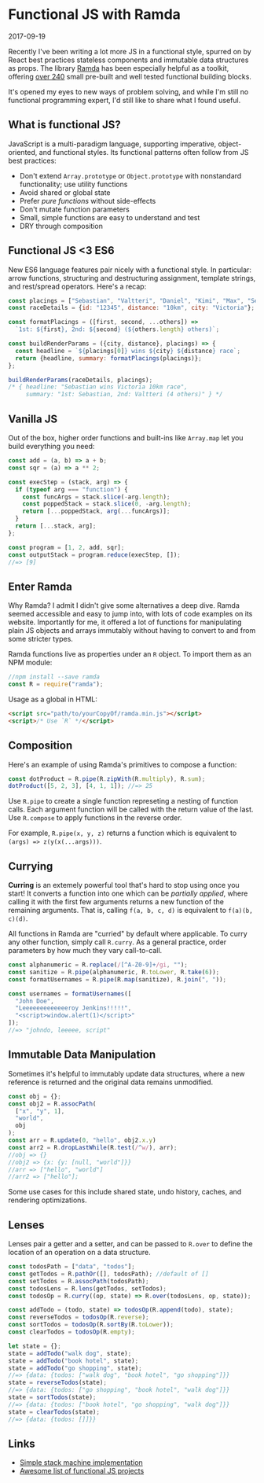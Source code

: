 # Functional JS with Ramda
<time>2017-09-19</time>

Recently I've been writing a lot more JS in a functional style, spurred on by React best practices stateless components and immutable data structures as props. The library [Ramda](http://ramdajs.com/) has been especially helpful as a toolkit, offering [over 240](http://ramdajs.com/docs/) small pre-built and well tested functional building blocks.

It's opened my eyes to new ways of problem solving, and while I'm still no functional programming expert, I'd still like to share what I found useful.

## What is functional JS?
JavaScript is a multi-paradigm language, supporting imperative, object-oriented, and functional styles. Its functional patterns often follow from JS best practices:

* Don't extend `Array.prototype` or `Object.prototype` with nonstandard functionality; use utility functions
* Avoid shared or global state
* Prefer _pure functions_ without side-effects
* Don't mutate function parameters
* Small, simple functions are easy to understand and test
* DRY through composition

## Functional JS <3 ES6
New ES6 language features pair nicely with a functional style. In particular: arrow functions, structuring and destructuring assignment, template strings, and rest/spread operators. Here's a recap:

```js
const placings = ["Sebastian", "Valtteri", "Daniel", "Kimi", "Max", "Sergio"];
const raceDetails = {id: "12345", distance: "10km", city: "Victoria"};

const formatPlacings = ([first, second, ...others]) =>
  `1st: ${first}, 2nd: ${second} (${others.length} others)`;

const buildRenderParams = ({city, distance}, placings) => {
  const headline = `${placings[0]} wins ${city} ${distance} race`;
  return {headline, summary: formatPlacings(placings)};
};

buildRenderParams(raceDetails, placings);
/* { headline: "Sebastian wins Victoria 10km race",
     summary: "1st: Sebastian, 2nd: Valtteri (4 others)" } */
```

## Vanilla JS
Out of the box, higher order functions and built-ins like `Array.map` let you build everything you need:

```js
const add = (a, b) => a + b;
const sqr = (a) => a ** 2;

const execStep = (stack, arg) => {
  if (typeof arg === "function") {
    const funcArgs = stack.slice(-arg.length);
    const poppedStack = stack.slice(0, -arg.length);
    return [...poppedStack, arg(...funcArgs)];
  }
  return [...stack, arg];
};

const program = [1, 2, add, sqr];
const outputStack = program.reduce(execStep, []);
//=> [9]
```

## Enter Ramda
Why Ramda? I admit I didn't give some alternatives a deep dive. Ramda seemed accessible and easy to jump into, with lots of code examples on its website. Importantly for me, it offered a lot of functions for manipulating plain JS objects and arrays immutably without having to convert to and from some stricter types.

Ramda functions live as properties under an `R` object. To import them as an NPM module:
```js
//npm install --save ramda
const R = require("ramda");
```

Usage as a global in HTML:
```html
<script src="path/to/yourCopyOf/ramda.min.js"></script>
<script>/* Use `R` */</script>
```

## Composition
Here's an example of using Ramda's primitives to compose a function:
```js
const dotProduct = R.pipe(R.zipWith(R.multiply), R.sum);
dotProduct([5, 2, 3], [4, 1, 1]); //=> 25
```

Use `R.pipe` to create a single function represeting a nesting of function calls. Each argument function will be called with the return value of the last. Use `R.compose` to apply functions in the reverse order.

For example, `R.pipe(x, y, z)` returns a function which is equivalent to `(args) => z(y(x(...args)))`.


## Currying
**Curring** is an extemely powerful tool that's hard to stop using once you start! It converts a function into one which can be _partially applied_, where calling it with the first few arguments returns a new function of the remaining arguments. That is, calling `f(a, b, c, d)` is equivalent to `f(a)(b, c)(d)`.

All functions in Ramda are "curried" by default where applicable. To curry any other function, simply call `R.curry`. As a general practice, order parameters by how much they vary call-to-call.

```js
const alphanumeric = R.replace(/[^A-Z0-9]+/gi, "");
const sanitize = R.pipe(alphanumeric, R.toLower, R.take(6));
const formatUsernames = R.pipe(R.map(sanitize), R.join(", "));

const usernames = formatUsernames([
  "John Doe",
  "Leeeeeeeeeeeeeroy Jenkins!!!!!",
  "<script>window.alert(1)</script>"
]);
//=> "johndo, leeeee, script"
```

## Immutable Data Manipulation
Sometimes it's helpful to immutably update data structures, where a new reference is returned and the original data remains unmodified.

```js
const obj = {};
const obj2 = R.assocPath(
  ["x", "y", 1],
  "world",
  obj
);
const arr = R.update(0, "hello", obj2.x.y)
const arr2 = R.dropLastWhile(R.test(/^w/), arr);
//obj => {}
//obj2 => {x: {y: [null, "world"]}}
//arr => ["hello", "world"]
//arr2 => ["hello"];
```

Some use cases for this include shared state, undo history, caches, and rendering optimizations.

## Lenses
Lenses pair a getter and a setter, and can be passed to `R.over` to define the location of an operation on a data structure.

```js
const todosPath = ["data", "todos"];
const getTodos = R.pathOr([], todosPath); //default of []
const setTodos = R.assocPath(todosPath);
const todosLens = R.lens(getTodos, setTodos);
const todosOp = R.curry((op, state) => R.over(todosLens, op, state));

const addTodo = (todo, state) => todosOp(R.append(todo), state);
const reverseTodos = todosOp(R.reverse);
const sortTodos = todosOp(R.sortBy(R.toLower));
const clearTodos = todosOp(R.empty);

let state = {};
state = addTodo("walk dog", state);
state = addTodo("book hotel", state);
state = addTodo("go shopping", state);
//=> {data: {todos: ["walk dog", "book hotel", "go shopping"]}}
state = reverseTodos(state);
//=> {data: {todos: ["go shopping", "book hotel", "walk dog"]}}
state = sortTodos(state);
//=> {data: {todos: ["book hotel", "go shopping", "walk dog"]}}
state = clearTodos(state);
//=> {data: {todos: []]}}
```

## Links
* [Simple stack machine implementation](https://gist.github.com/csauve/5912c4c58a42052df8300902d4b012ea)
* [Awesome list of functional JS projects](https://github.com/stoeffel/awesome-fp-js)
